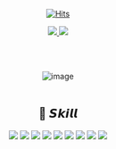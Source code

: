 <div align=center width="300">
  
[![Hits](https://hits.seeyoufarm.com/api/count/incr/badge.svg?url=https%3A%2F%2Fgithub.com%2F63byte&count_bg=%238038FF&title_bg=%23292929&icon=&icon_color=%23E7E7E7&title=hits&edge_flat=false)](https://hits.seeyoufarm.com)

<a href="https://www.notion.so/2f4ad78da77d40fea6aa8d5aa9c2085a">
  <img src="https://img.shields.io/badge/portfolio-000000?logo=notion&logoColor=white" />
</a>

<a href="https://www.instagram.com/63_byte/">
<img src="https://img.shields.io/badge/instagram-E4405F?logo=instagram&logoColor=white" />
</a>

<br><br>

![image](https://user-images.githubusercontent.com/74957603/115996312-bd953e80-a619-11eb-9412-62380018b774.png)
<br><br>


## 🎈 𝙎𝙠𝙞𝙡𝙡 
<span>
<img src="https://img.shields.io/badge/Java-007396?logo=java&logoColor=white" />
<img src="https://img.shields.io/badge/JavaScript-F7DF1E?logo=javascript&logoColor=white" />
<img src="https://img.shields.io/badge/CSS3-1572B6?logo=css3&logoColor=white" />
<img src="https://img.shields.io/badge/HTML5-E34F26?logo=html5&logoColor=white" />
<img src="https://img.shields.io/badge/jQuery-0769AD?logo=jquery&logoColor=white" /> 
<img src="https://img.shields.io/badge/Oracle-F80000?logo=oracle&logoColor=white" />  
<img src="https://img.shields.io/badge/Spring-6DB33F?logo=spring&logoColor=white" />
<img src="https://img.shields.io/badge/Photoshop-31A8FF?logo=adobe-photoshop&logoColor=white" />
<img src="https://img.shields.io/badge/Illustrator-FF9A00?logo=adobe-illustrator&logoColor=white" />
</span>

<br>
</div>

